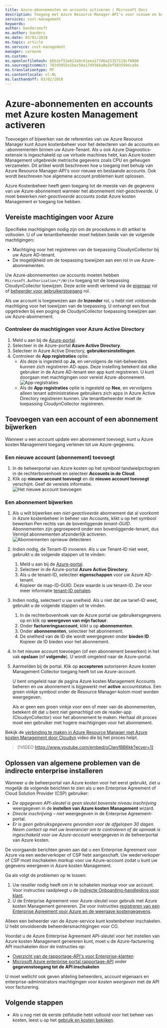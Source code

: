 ```yaml
---
title: Azure-abonnementen en accounts activeren | Microsoft Docs
description: Toegang met Azure Resource Manager-API's voor nieuwe en bestaande accounts en oplossen van algemene problemen van het account.
services: cost-management
keywords: 
author: bandersmsft
ms.author: banders
ms.date: 03/01/2018
ms.topic: article
ms.service: cost-management
manager: carmonm
ms.custom: 
ms.openlocfilehash: 66b2ef53e613a9c61eea17746a25357119cf6900
ms.sourcegitcommit: 782d5955e1bec50a17d9366a8e2bf583559dca9e
ms.translationtype: MT
ms.contentlocale: nl-NL
ms.lasthandoff: 03/02/2018
---
```

# <a name="activate-azure-subscriptions-and-accounts-with-azure-cost-management"></a>Azure-abonnementen en accounts met Azure kosten Management activeren

Toevoegen of bijwerken van de referenties van uw Azure Resource Manager kunt Azure kostenbeheer voor het detecteren van de accounts en -abonnementen binnen uw Azure-Tenant. Als u ook Azure Diagnostics-extensie is ingeschakeld op uw virtuele machines hebt, kan Azure kosten Management uitgebreide metrische gegevens zoals CPU en geheugen verzamelen. Dit artikel wordt beschreven hoe u toegang met behulp van Azure Resource Manager-API's voor nieuwe en bestaande accounts. Ook wordt beschreven hoe algemene account problemen kunt oplossen.

Azure Kostenbeheer heeft geen toegang tot de meeste van de gegevens van uw Azure-abonnement wanneer het abonnement _niet-geactiveerde_. U moet bewerken _niet-geactiveerde_ accounts zodat Azure kosten Management er toegang toe hebben.

## <a name="required-azure-permissions"></a>Vereiste machtigingen voor Azure

Specifieke machtigingen nodig zijn om de procedures in dit artikel te voltooien. U of uw tenantbeheerder moet hebben beide van de volgende machtigingen:

- Machtiging voor het registreren van de toepassing CloudynCollector bij uw Azure AD-tenant.
- De mogelijkheid om de toepassing toewijzen aan een rol in uw Azure-abonnementen.

Uw Azure-abonnementen uw accounts moeten hebben `Microsoft.Authorization/*/Write` toegang tot de toepassing CloudynCollector toewijzen. Deze actie wordt verleend via de [eigenaar](../active-directory/role-based-access-built-in-roles.md#owner) rol of [beheerder voor gebruikerstoegang](../active-directory/role-based-access-built-in-roles.md#user-access-administrator) rol.

Als uw account is toegewezen aan de **Inzender** rol, u hebt niet voldoende machtiging voor het toewijzen van de toepassing. U ontvangt een fout opgetreden bij een poging de CloudynCollector toepassing toewijzen aan uw Azure-abonnement.

### <a name="check-azure-active-directory-permissions"></a>Controleer de machtigingen voor Azure Active Directory

1. Meld u aan bij de [Azure-portal](https://portal.azure.com).
2. Selecteer in de Azure-portal **Azure Active Directory**.
3. Selecteer in Azure Active Directory, **gebruikersinstellingen**.
4. Controleer de **App registraties** optie.
    - Als deze is ingesteld op **Ja**, en vervolgens de niet-beheerders kunnen zich registreren AD-apps. Deze instelling betekent dat elke gebruiker in de Azure AD-tenant een app kunt registreren. U kunt doorgaan met machtigingen voor vereist Azure-abonnement.  
    ![App-registraties](./media/activate-subs-accounts/app-register.png)
    - Als de **App registraties** optie is ingesteld op **Nee**, en vervolgens alleen tenant administratieve gebruikers zich apps in Azure Active Directory registreren kunnen. Uw tenantbeheerder moet de toepassing CloudynCollector registreren.


## <a name="add-an-account-or-update-a-subscription"></a>Toevoegen van een account of een abonnement bijwerken

Wanneer u een account update een abonnement toevoegt, kunt u Azure kosten Management toegang verlenen tot uw Azure-gegevens.

### <a name="add-a-new-account-subscription"></a>Een nieuwe account (abonnement) toevoegt

1. In de beheerportal van Azure kosten op het symbool tandwielpictogram in de rechterbovenhoek en selecteer **Accounts in de Cloud**.
2. Klik op **nieuwe account toevoegt** en de **nieuwe account toevoegt** verschijnt. Geef de vereiste informatie.  
    ![Het nieuwe account toevoegen](./media/activate-subs-accounts//add-new-account.png)

### <a name="update-a-subscription"></a>Een abonnement bijwerken

1. Als u wilt bijwerken een _niet-geactiveerde_ abonnement dat al voorkomt in Azure kostenbeheer in beheer van Accounts, klikt u op het symbool bewerken Pen rechts van de bovenliggende _tenant-GUID_. Abonnementen zijn gegroepeerd onder een bovenliggende-tenant, dus Vermijd abonnementen afzonderlijk activeren.
    ![Abonnementen opnieuw detecteren](./media/activate-subs-accounts/existing-sub.png)
2. Indien nodig, de Tenant-ID invoeren. Als u uw Tenant-ID niet weet, gebruikt u de volgende stappen uit te vinden:
    1. Meld u aan bij de [Azure-portal](https://portal.azure.com).
    2. Selecteer in de Azure-portal **Azure Active Directory**.
    3. Als u de tenant-ID, selecteer **eigenschappen** voor uw Azure AD-tenant.
    4. Kopieer de map-ID-GUID. Deze waarde is uw tenant-ID.
    Zie voor meer informatie [tenant-ID ophalen](../azure-resource-manager/resource-group-create-service-principal-portal.md#get-tenant-id).
3. Indien nodig, selecteert u uw snelheid. Als u niet dat uw tarief-ID weet, gebruikt u de volgende stappen uit te vinden.
    1. In de rechterbovenhoek van de Azure portal uw gebruikersgegevens op en klik op **weergeven van mijn factuur**.
    2. Onder **factureringsaccount**, klikt u op **abonnementen**.
    3. Onder **abonnementen**, selecteer het abonnement.
    4. De snelheid van de ID die wordt weergegeven onder **bieden ID**. Kopieer de ID bieden voor het abonnement.
4. In het nieuwe account toevoegen (of een abonnement bewerken) in het vak **opslaan** (of **volgende**). U wordt omgeleid naar de Azure-portal.
5. Aanmelden bij de portal. Klik op **accepteren** autoriseren Azure kosten Management Collector toegang heeft tot uw Azure-account.

    U bent omgeleid naar de pagina Azure kosten Management Accounts beheren en uw abonnement is bijgewerkt met **active** accountstatus. Een groen vinkje symbool onder de Resource Manager-kolom moet worden weergegeven.

    Als er geen een groen vinkje voor een of meer van de abonnementen, betekent dit dat u bent niet gemachtigd om de reader-app (CloudynCollector) voor het abonnement te maken. Herhaal dit proces moet een gebruiker met hogere machtigingen voor het abonnement.

Bekijk de [verbinding te maken in Azure Resource Manager met Azure kosten Management door Cloudyn](https://youtu.be/oCIwvfBB6kk) video die bij het proces helpt.

>[!VIDEO https://www.youtube.com/embed/oCIwvfBB6kk?ecver=1]

## <a name="resolve-common-indirect-enterprise-set-up-problems"></a>Oplossen van algemene problemen van de indirecte enterprise installeren

Wanneer u de beheerportal van Azure kosten voor het eerst gebruikt, ziet u mogelijk de volgende berichten te zien als u een Enterprise Agreement of Cloud Solution Provider (CSP) gebruiker:

- *De opgegeven API-sleutel is geen sleutel bovenste niveau inschrijving* weergegeven in de **instellen van Azure kosten Management** wizard.
- *Directe inschrijving – niet* weergegeven in de Enterprise Agreement-portal.
- *Er is geen gebruiksgegevens gevonden voor de afgelopen 30 dagen. Neem contact op met uw leverancier om te controleren of de opmaak is ingeschakeld voor uw Azure-account* weergegeven in de beheerportal van Azure kosten.

De voorgaande berichten geven aan dat u een Enterprise Agreement voor Azure via een wederverkoper of CSP hebt aangeschaft. Uw wederverkoper of CSP moet inschakelen _markup_ voor uw Azure-account zodat u kunt uw gegevens weergeven in Azure kosten Management.

Ga als volgt de problemen op te lossen:

1. Uw reseller nodig heeft om in te schakelen _markup_ voor uw account. Voor instructies raadpleegt u de [indirecte Onboarding-handleiding voor klant](https://ea.azure.com/api/v3Help/v2IndirectCustomerOnboardingGuide).
2. U de Enterprise Agreement voor Azure-sleutel voor gebruik met Azure kosten Management genereren. Zie voor instructies [registreren van een Enterprise Agreement voor Azure en de weergave kostengegevens](https://docs.microsoft.com/en-us/azure/cost-management/quick-register-ea).

Alleen een beheerder van de Azure-service kunt kostenbeheer inschakelen. U hebt onvoldoende beheerdersmachtigingen voor CO.

Voordat u de Azure Enterprise Agreement API-sleutel voor het instellen van Azure kosten Management genereren kunt, moet u de Azure-facturering API inschakelen door de instructies op:

- [Overzicht van de rapportage-API's voor Enterprise-klanten](../billing/billing-enterprise-api.md)
- [Microsoft Azure enterprise portal rapportage-API](https://ea.azure.com/helpdocs/reportingAPI) onder **gegevenstoegang tot de API inschakelen**

U moet wellicht ook geven afdeling beheerders, account eigenaars en enterprise-administrators machtigingen voor _kosten weergeven_ met de API voor facturering.

## <a name="next-steps"></a>Volgende stappen

- Als u nog niet de eerste zelfstudie hebt voltooid voor het beheer van kosten, leest u op het [gebruik en kosten bekijken](tutorial-review-usage.md).
